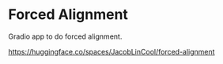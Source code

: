 # Forced Alignment

Gradio app to do forced alignment.

<https://huggingface.co/spaces/JacobLinCool/forced-alignment>
